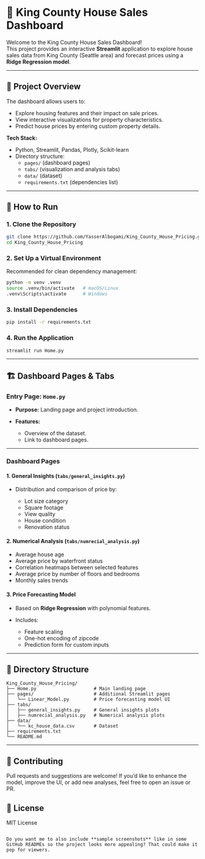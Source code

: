 # 🏡 King County House Sales Dashboard

Welcome to the King County House Sales Dashboard!  
This project provides an interactive **Streamlit** application to explore house sales data from King County (Seattle area) and forecast prices using a **Ridge Regression model**.

---

## 🧭 Project Overview

The dashboard allows users to:

- Explore housing features and their impact on sale prices.
- View interactive visualizations for property characteristics.
- Predict house prices by entering custom property details.

**Tech Stack:**  
- Python, Streamlit, Pandas, Plotly, Scikit-learn  
- Directory structure:  
  - `pages/` (dashboard pages)
  - `tabs/` (visualization and analysis tabs)
  - `data/` (dataset)
  - `requirements.txt` (dependencies list)

---

## 🚀 How to Run

### 1. Clone the Repository

```bash
git clone https://github.com/YasserAlbogami/King_County_House_Pricing.git
cd King_County_House_Pricing
````

### 2. Set Up a Virtual Environment

Recommended for clean dependency management:

```bash
python -m venv .venv
source .venv/bin/activate   # macOS/Linux
.venv\Scripts\activate      # Windows
```

### 3. Install Dependencies

```bash
pip install -r requirements.txt
```

### 4. Run the Application

```bash
streamlit run Home.py
```

---

## 🏗️ Dashboard Pages & Tabs

### Entry Page: `Home.py`

* **Purpose:** Landing page and project introduction.
* **Features:**

  * Overview of the dataset.
  * Link to dashboard pages.

---

### Dashboard Pages

#### 1. **General Insights** (`tabs/general_insights.py`)

* Distribution and comparison of price by:

  * Lot size category
  * Square footage
  * View quality
  * House condition
  * Renovation status

#### 2. **Numerical Analysis** (`tabs/numrecial_analysis.py`)

* Average house age
* Average price by waterfront status
* Correlation heatmaps between selected features
* Average price by number of floors and bedrooms
* Monthly sales trends

#### 3. **Price Forecasting Model**

* Based on **Ridge Regression** with polynomial features.
* Includes:

  * Feature scaling
  * One-hot encoding of zipcode
  * Prediction form for custom inputs

---

## 📂 Directory Structure

```
King_County_House_Pricing/
├── Home.py                     # Main landing page
├── pages/                      # Additional Streamlit pages
│   └── Linear_Model.py         # Price forecasting model UI
├── tabs/
│   ├── general_insights.py     # General insights plots
│   ├── numrecial_analysis.py   # Numerical analysis plots
├── data/
│   └── kc_house_data.csv       # Dataset
├── requirements.txt
└── README.md
```

---

## 🙋 Contributing

Pull requests and suggestions are welcome! If you’d like to enhance the model, improve the UI, or add new analyses, feel free to open an issue or PR.

## 📜 License

MIT License

```

Do you want me to also include **sample screenshots** like in some GitHub READMEs so the project looks more appealing? That could make it pop for viewers.
```
